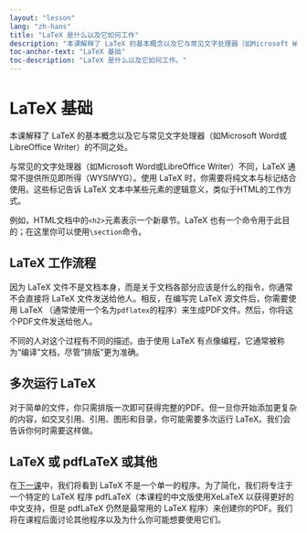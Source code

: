 ```yaml
---
layout: "lesson"
lang: "zh-hans"
title: "LaTeX 是什么以及它如何工作"
description: "本课解释了 LaTeX 的基本概念以及它与常见文字处理器（如Microsoft Word或LibreOffice Writer）的不同之处。"
toc-anchor-text: "LaTeX 基础"
toc-description: "LaTeX 是什么以及它如何工作。"
---
```


# LaTeX 基础

<span
  class="summary">本课解释了 LaTeX 的基本概念以及它与常见文字处理器（如Microsoft Word或LibreOffice Writer）的不同之处。</span>

与常见的文字处理器（如Microsoft Word或LibreOffice Writer）不同，LaTeX 通常不提供所见即所得（WYSIWYG）。使用 LaTeX 时，你需要将纯文本与标记结合使用。这些标记告诉 LaTeX 文本中某些元素的逻辑意义，类似于HTML的工作方式。

例如，HTML文档中的`<h2>`元素表示一个新章节。LaTeX 也有一个命令用于此目的；在这里你可以使用`\section`命令。

## LaTeX 工作流程

因为 LaTeX 文件不是文档本身，而是关于文档各部分应该是什么的指令，你通常不会直接将 LaTeX 文件发送给他人。相反，在编写完 LaTeX 源文件后，你需要使用 LaTeX （通常使用一个名为`pdflatex`的程序）来生成PDF文件。然后，你将这个PDF文件发送给他人。

不同的人对这个过程有不同的描述。由于使用 LaTeX 有点像编程，它通常被称为“编译”文档，尽管“排版”更为准确。

## 多次运行 LaTeX 

对于简单的文件，你只需排版一次即可获得完整的PDF。但一旦你开始添加更复杂的内容，如交叉引用、引用、图形和目录，你可能需要多次运行 LaTeX。我们会告诉你何时需要这样做。

## LaTeX 或 pdfLaTeX 或其他

在[下一课](lesson-02)中，我们将看到 LaTeX 不是一个单一的程序。为了简化，我们将专注于一个特定的 LaTeX 程序 pdfLaTeX（本课程的中文版使用XeLaTeX 以获得更好的中文支持，但是 pdfLaTeX 仍然是最常用的 LaTeX 程序）来创建你的PDF。我们将在课程后面讨论其他程序以及为什么你可能想要使用它们。
